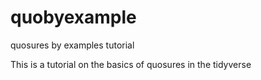 # quobyexample
quosures by examples tutorial

This is a tutorial on the basics of quosures in the tidyverse
